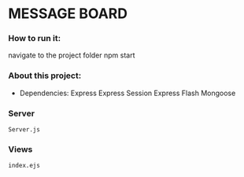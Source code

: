 # MESSAGE BOARD

### How to run it:
navigate to the project folder
npm start

### About this project:
- Dependencies:
    Express
    Express Session
    Express Flash
    Mongoose

### Server
    Server.js

### Views
    index.ejs